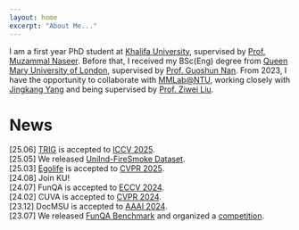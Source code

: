 ```yaml
---
layout: home
excerpt: "About Me..."
---
```


I am a first year PhD student at [Khalifa University](https://www.ku.ac.ae/), supervised by [Prof. Muzammal Naseer](https://muzammal-naseer.com/). Before that, I received my BSc(Eng) degree from [Queen Mary University of London](https://www.qmul.ac.uk/), supervised by [Prof. Guoshun Nan](https://scholar.google.com/citations?user=uSykWkMAAAAJ&hl=en). From 2023, I have the opportunity to collaborate with [MMLab@NTU](https://www.mmlab-ntu.com/index.html), working closely with [Jingkang Yang](https://jingkang50.github.io/) and being supervised by [Prof. Ziwei Liu](https://liuziwei7.github.io/).

News
======
[25.06] [TRIG](https://github.com/fesvhtr/TRIG) is accepted to [ICCV 2025](https://iccv.thecvf.com/).  
[25.05] We released [UniInd-FireSmoke Dataset](https://ieee-dataport.org/documents/uniind-firesmoke-unified-industrial-fire-smoke-dataset).  
[25.03] [Egolife](https://egolife-ai.github.io/) is accepted to [CVPR 2025](https://cvpr.thecvf.com/Conferences/2025).  
[24.08] Join KU!  
[24.07] FunQA is accepted to [ECCV 2024](https://eccv.ecva.net/).  
[24.02] CUVA is accepted to [CVPR 2024](https://cvpr.thecvf.com/Conferences/2024).  
[23.12] DocMSU is accepted to [AAAI 2024](https://aaai.org/aaai-conference/).  
[23.07] We released [FunQA Benchmark](https://funqa-benchmark.github.io/) and organized a [competition](https://iacc.pazhoulab-huangpu.com/contestdetail?id=64af50154a0ed647faca623a&award=1,000,000).



  
